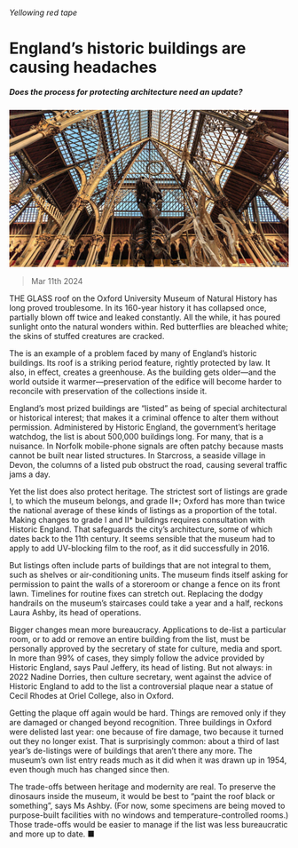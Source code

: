 ###### Yellowing red tape

# England’s historic buildings are causing headaches 

##### Does the process for protecting architecture need an update? 

![image](images/20240316_BRP501.jpg) 

> Mar 11th 2024 

THE GLASS roof on the Oxford University Museum of Natural History has long proved troublesome. In its 160-year history it has collapsed once, partially blown off twice and leaked constantly. All the while, it has poured sunlight onto the natural wonders within. Red butterflies are bleached white; the skins of stuffed creatures are cracked. 

The  is an example of a problem faced by many of England’s historic buildings. Its roof is a striking period feature, rightly protected by law. It also, in effect, creates a greenhouse. As the building gets older—and the world outside it warmer—preservation of the edifice will become harder to reconcile with preservation of the collections inside it. 

England’s most prized buildings are “listed” as being of special architectural or historical interest; that makes it a criminal offence to alter them without permission. Administered by Historic England, the government’s heritage watchdog, the list is about 500,000 buildings long. For many, that is a nuisance. In Norfolk mobile-phone signals are often patchy because masts cannot be built near listed structures. In Starcross, a seaside village in Devon, the columns of a listed pub obstruct the road, causing several traffic jams a day. 

Yet the list does also protect heritage. The strictest sort of listings are grade I, to which the museum belongs, and grade II*; Oxford has more than twice the national average of these kinds of listings as a proportion of the total. Making changes to grade I and II* buildings requires consultation with Historic England. That safeguards the city’s architecture, some of which dates back to the 11th century. It seems sensible that the museum had to apply to add UV-blocking film to the roof, as it did successfully in 2016. 

But listings often include parts of buildings that are not integral to them, such as shelves or air-conditioning units. The museum finds itself asking for permission to paint the walls of a storeroom or change a fence on its front lawn. Timelines for routine fixes can stretch out. Replacing the dodgy handrails on the museum’s staircases could take a year and a half, reckons Laura Ashby, its head of operations. 

Bigger changes mean more bureaucracy. Applications to de-list a particular room, or to add or remove an entire building from the list, must be personally approved by the secretary of state for culture, media and sport. In more than 99% of cases, they simply follow the advice provided by Historic England, says Paul Jeffery, its head of listing. But not always: in 2022 Nadine Dorries, then culture secretary, went against the advice of Historic England to add to the list a controversial plaque near a statue of Cecil Rhodes at Oriel College, also in Oxford. 

Getting the plaque off again would be hard. Things are removed only if they are damaged or changed beyond recognition. Three buildings in Oxford were delisted last year: one because of fire damage, two because it turned out they no longer exist. That is surprisingly common: about a third of last year’s de-listings were of buildings that aren’t there any more. The museum’s own list entry reads much as it did when it was drawn up in 1954, even though much has changed since then.

The trade-offs between heritage and modernity are real. To preserve the dinosaurs inside the museum, it would be best to “paint the roof black or something”, says Ms Ashby. (For now, some specimens are being moved to purpose-built facilities with no windows and temperature-controlled rooms.) Those trade-offs would be easier to manage if the list was less bureaucratic and more up to date. ■


